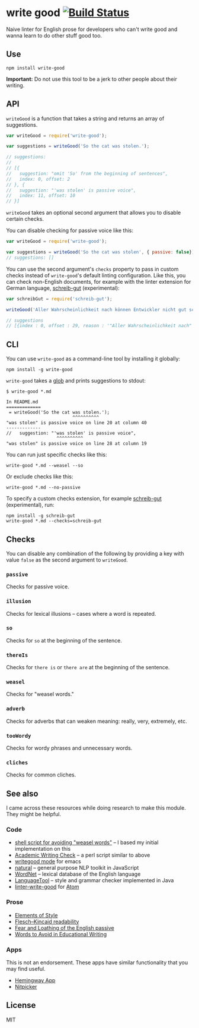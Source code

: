 # write good [![Build Status](https://travis-ci.org/btford/write-good.svg?branch=master)](https://travis-ci.org/btford/write-good)

Naive linter for English prose for developers who can't write good and wanna learn to do other stuff good too.


## Use

```shell
npm install write-good
```

**Important:** Do not use this tool to be a jerk to other people about their writing.


## API

`writeGood` is a function that takes a string and returns an array of suggestions.

```javascript
var writeGood = require('write-good');

var suggestions = writeGood('So the cat was stolen.');

// suggestions:
//
// [{
//   suggestion: "omit 'So' from the beginning of sentences",
//   index: 0, offset: 2
// }, {
//   suggestion: "'was stolen' is passive voice",
//   index: 11, offset: 10
// }]
```

`writeGood` takes an optional second argument that allows you to disable certain checks.

You can disable checking for passive voice like this:

```javascript
var writeGood = require('write-good');

var suggestions = writeGood('So the cat was stolen', { passive: false});
// suggestions: []
```

You can use the second argument's `checks` property to pass in custom checks instead of `write-good`'s default linting configuration.
Like this, you can check non-English documents, for example with the linter extension for German language, [schreib-gut](https://github.com/TimKam/schreib-gut) (experimental):


```javascript
var schreibGut = require('schreib-gut');

writeGood('Aller Wahrscheinlichkeit nach können Entwickler nicht gut schreiben', { weasel-words: false, checks: schreibGut});

// suggestions
// [{index : 0, offset : 29, reason : '"Aller Wahrscheinlichkeit nach" is wordy or unneeded' }]
```

## CLI

You can use `write-good` as a command-line tool by installing it globally:

```shell
npm install -g write-good
```

`write-good` takes a [glob](https://github.com/isaacs/node-glob) and prints suggestions to stdout:

```shell
$ write-good *.md

In README.md
=============
 = writeGood('So the cat was stolen.');
                         ^^^^^^^^^^
"was stolen" is passive voice on line 20 at column 40
-------------
//   suggestion: "'was stolen' is passive voice",
                   ^^^^^^^^^^
"was stolen" is passive voice on line 28 at column 19
```

You can run just specific checks like this:

```shell
write-good *.md --weasel --so
```

Or exclude checks like this:

```shell
write-good *.md --no-passive
```

To specify a custom checks extension, for example [schreib-gut](https://github.com/TimKam/schreib-gut) (experimental), run:

```shell
npm install -g schreib-gut
write-good *.md --checks=schreib-gut
```

## Checks

You can disable any combination of the following by providing a key with value `false` as the second argument to `writeGood`.

### `passive`
Checks for passive voice.

### `illusion`
Checks for lexical illusions – cases where a word is repeated.

### `so`
Checks for `so` at the beginning of the sentence.

### `thereIs`
Checks for `there is` or `there are` at the beginning of the sentence.

### `weasel`
Checks for "weasel words."

### `adverb`
Checks for adverbs that can weaken meaning: really, very, extremely, etc.

### `tooWordy`
Checks for wordy phrases and unnecessary words.

### `cliches`
Checks for common cliches.

## See also

I came across these resources while doing research to make this module.
They might be helpful.

### Code

* [shell script for avoiding "weasel words"](http://matt.might.net/articles/shell-scripts-for-passive-voice-weasel-words-duplicates/) – I based my initial implementation on this
* [Academic Writing Check](https://github.com/devd/Academic-Writing-Check) – a perl script similar to above
* [writegood mode](https://github.com/bnbeckwith/writegood-mode) for emacs
* [natural](https://github.com/NaturalNode/natural) – general purpose NLP toolkit in JavaScript
* [WordNet](http://wordnet.princeton.edu/) – lexical database of the English language
* [LanguageTool](https://languagetool.org/) – style and grammar checker implemented in Java
* [linter-write-good](https://github.com/gepoch/linter-write-good) for [Atom](https://atom.io/)

### Prose

* [Elements of Style](http://www.bartleby.com/141/)
* [Flesch–Kincaid readability](http://en.wikipedia.org/wiki/Flesch%E2%80%93Kincaid_readability_test)
* [Fear and Loathing of the English passive](http://www.lel.ed.ac.uk/~gpullum/passive_loathing.pdf)
* [Words to Avoid in Educational Writing](http://css-tricks.com/words-avoid-educational-writing/)

### Apps

This is not an endorsement.
These apps have similar functionality that you may find useful.

* [Hemingway App](http://www.hemingwayapp.com/)
* [Nitpicker](http://nitpickertool.com)

## License
MIT
